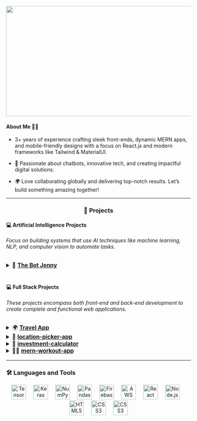 

<div align="center">
  <img width='600' height="300" src="https://media0.giphy.com/media/v1.Y2lkPTc5MGI3NjExMXl5Z2xiZmUycm9sYXYwMHg5NXdvMGRtYXI2ZWw0NHF1NzB3aTVmbSZlcD12MV9pbnRlcm5hbF9naWZfYnlfaWQmY3Q9Zw/JqmupuTVZYaQX5s094/giphy.webp" />
</div>

<p align='center' >

<h4> About Me 👨‍💻 </h4>

-  3+ years of experience crafting sleek front-ends, dynamic MERN apps, and mobile-friendly designs with a focus on React.js and modern frameworks like Tailwind & MaterialUI.

- 🤖 Passionate about chatbots, innovative tech, and creating impactful digital solutions.

- 🌍 Love collaborating globally and delivering top-notch results. Let’s build something amazing together!

</p>

<hr/>

<h3 align="center">🚀 Projects</h3>

<div align="left">
  <h4>💻 <strong>Artificial Intelligence Projects</strong></h4>
  <h6 align="left"> Focus on building systems that use AI techniques like machine learning, NLP, and computer vision to automate tasks. </h6>
  <div align="left">
    <ul style="list-style-type: none; padding: 0; font-size: 1.1em;">
      <details>
        <summary>🤖
          <a href="https://github.com/issaniang5/Application-Livraison-De-Nourriture" target="_blank">
            <strong>The Bot Jenny</strong>
          </a>
        </summary>
        <samp>
         The Bot Jenny is a terminal-based AI assistant that responds to voice commands. It can perform tasks like opening websites, launching apps, or searching YouTube directly from the terminal.
        </samp>
      </details>
    </ul>
  </div>
</div>

<img height="5"/>

<div align="left">
  <h4>💻 <strong>Full Stack Projects</strong></h4>
  <h6 align="left"> These projects encompass both front-end and back-end development to create complete and functional web applications. </h6>
  <div align="left">
    <ul style="list-style-type: none; padding: 0; font-size: 1.1em;">
      <details>
        <summary>🌍
          <a href="https://github.com/issaniang5/Application-Livraison-De-Nourriture" target="_blank">
            <strong>Travel App</strong>
          </a>
        </summary>
        <samp>
        A full-stack web application that helps users explore destinations, book flights, and plan their travel itinerary.
        </samp>
      </details>
      <details>
        <summary> 📍
          <a href="https://github.com/issaniang5/Location-de-Voitures-MERN" target="_blank">
            <strong>location-picker-app</strong>
          </a>
        </summary>
        <samp>
          A web app that allows users to easily select and save their preferred locations on a map for various purposes.
        </samp>
      </details>
      <details>
        <summary>💸
          <a href="https://github.com/issaniang5/Application-meteo-MERN" target="_blank">
            <strong>investment-calculator</strong>
          </a>
        </summary>
        <samp>
         A tool that helps users calculate potential returns on their investments by inputting different variables like amount, rate of return, and time.
        </samp>
      </details>
      <details>
        <summary>🏋️‍♂️
          <a href="https://github.com/issaniang5/Application-de-Gestion-des-Etudiants" target="_blank">
            <strong>mern-workout-app</strong>
          </a>
        </summary>
        <samp>
         A fitness application built with the MERN stack that allows users to track their workouts, set goals, and monitor progress.
        </samp>
      </details>
    </ul>
  </div>
</div>

<hr />

<h3 align="left">🛠 Languages and Tools</h3>

<div align="center">
  <img src="https://www.vectorlogo.zone/logos/tensorflow/tensorflow-icon.svg" height="40" alt="TensorFlow logo" />
  <img width="12" />
  <img src="https://icon.icepanel.io/Technology/svg/Keras.svg" height="40" alt="Keras logo" />
  <img width="12" />
  <img src="https://cdn.worldvectorlogo.com/logos/numpy-1.svg" height="40" alt="NumPy logo" />
  <img width="12" />
  <img src="https://icon.icepanel.io/Technology/png-shadow-512/Pandas.png" height="40" alt="Pandas logo" />
  <img width="12" />
  <img src="https://cdn.jsdelivr.net/gh/devicons/devicon/icons/firebase/firebase-plain-wordmark.svg" height="40" alt="Firebase logo" />
  <img width="12" />
  <img src="https://cdn.jsdelivr.net/gh/devicons/devicon/icons/amazonwebservices/amazonwebservices-line-wordmark.svg" height="40" alt="AWS logo" />
  <img width="12" />
  <img src="https://cdn.jsdelivr.net/gh/devicons/devicon/icons/react/react-original-wordmark.svg" height="40" alt="React logo" />
  <img width="12" />
  <img src="https://cdn.jsdelivr.net/gh/devicons/devicon/icons/nodejs/nodejs-original-wordmark.svg" height="40" alt="Node.js logo" />
  <img width="12" />
  <img src="https://cdn.jsdelivr.net/gh/devicons/devicon/icons/html5/html5-original-wordmark.svg" height="40" alt="HTML5 logo" />
  <img width="12" />
  <img src="https://cdn.jsdelivr.net/gh/devicons/devicon/icons/css3/css3-original-wordmark.svg" height="40" alt="CSS3 logo" />
   <img width="12" />
  <img src="https://cdn.worldvectorlogo.com/logos/react-native-1.svg" height="40" alt="CSS3 logo" />

</div>
